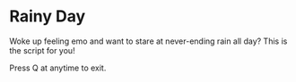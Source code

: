 # Rainy Day
Woke up feeling emo and want to stare at never-ending rain all day? This is the script for you!

Press Q at anytime to exit.
